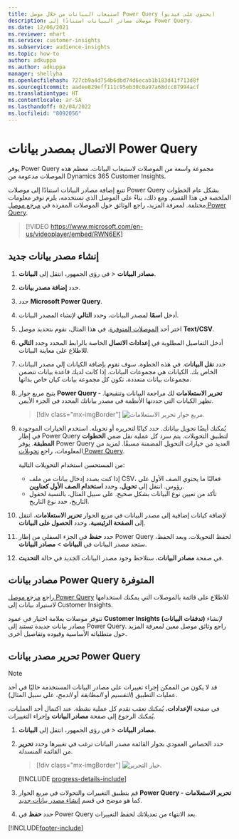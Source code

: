 ```yaml
---
title: استيعاب البيانات من خلال موصل Power Query (يحتوي على فيديو)
description: موصلات مصادر البيانات استنادًا إلى Power Query.
ms.date: 12/06/2021
ms.reviewer: mhart
ms.service: customer-insights
ms.subservice: audience-insights
ms.topic: how-to
author: adkuppa
ms.author: adkuppa
manager: shellyha
ms.openlocfilehash: 727cb9a4d754b6dbd74d6ecab1b183d41f713d8f
ms.sourcegitcommit: aadee829eff111c95eb30c0a97a68dcc87994acf
ms.translationtype: HT
ms.contentlocale: ar-SA
ms.lasthandoff: 02/04/2022
ms.locfileid: "8092056"
---
```

# <a name="connect-to-a-power-query-data-source"></a>الاتصال بمصدر بيانات Power Query

يوفر Power Query مجموعة واسعة من الموصلات لاستيعاب البيانات. معظم هذه الموصلات مدعومة من Dynamics 365 Customer Insights. 

تتبع إضافة مصادر البيانات استنادًا إلى موصلات Power Query بشكل عام الخطوات الملخصة في هذا القسم. ومع ذلك، بناءً على الموصل الذي تستخدمه، يلزم توفر معلومات مختلفة. لمعرفة المزيد، راجع الوثائق حول الموصلات المفردة في [مرجع موصل Power Query](/power-query/connectors/).

> [!VIDEO https://www.microsoft.com/en-us/videoplayer/embed/RWN6EK]

## <a name="create-a-new-data-source"></a>إنشاء مصدر بيانات جديد

1. في رؤى الجمهور، انتقل إلى **البيانات‏‎** > **مصادر البيانات**.

1. حدد **إضافة مصدر بيانات**.

1. حدد **Microsoft Power Query**.

1. أدخل **اسمًا** لمصدر البيانات، وحدد **التالي** لإنشاء المصدر البيانات.

1. اختر أحد [الموصلات المتوفرة](#available-power-query-data-sources). في هذا المثال، نقوم بتحديد موصل **Text/CSV**.

1. أدخل التفاصيل المطلوبة في **إعدادات الاتصال** الخاصة بالرابط المحدد وحدد **التالي** للاطلاع على معاينة البيانات.

1. حدد **نقل البيانات**. في هذه الخطوة، سوف تقوم بإضافة الكيانات إلى مصدر البيانات الخاص بك. الكيانات هي مجموعات البيانات. إذا كانت لديك قاعدة بيانات تتضمن مجموعات بيانات متعددة، تكون كل مجموعة بيانات كيان خاص بذاتها.

1. يتيح مربع حوار **Power Query - تحرير الاستعلامات** لك مراجعة البيانات وتنقيحها. تظهر الكيانات التي حددتها الأنظمة في مصدر بياناتك المحدد في الجزء الأيمن.

   > [!div class="mx-imgBorder"]
   > ![مربع حوار تحرير الاستعلامات.](media/data-manager-configure-edit-queries.png "مربع حوار تحرير الاستعلامات")

1. يُمكنك أيضًا تحويل بياناتك. حدد كيانًا لتحريره أو تحويله. استخدم الخيارات الموجودة في إطار Power Query لتطبيق التحويلات. يتم سرد كل عملية نقل ضمن **الخطوات المطبقة**. يوفر Power Query العديد من خيارات التحويل المضمنة مسبقًا. لمزيد من المعلومات، راجع [تحويلات Power Query](/power-query/power-query-what-is-power-query#transformations).

   من المستحسن استخدام التحويلات التالية:

   - إذا كنت بصدد إدخال بيانات من ملف CSV، فغالبًا ما يحتوي الصف الأول على رؤوس. انتقل إلى **تحويل**، وحدد **استخدام الصف الأول كعناوين**.
   - تأكد من تعيين نوع البيانات بشكل صحيح. على سبيل المثال، بالنسبة لحقول التاريخ، حدد نوع التاريخ.

1. لإضافة كيانات إضافية إلى مصدر البيانات في مربع الحوار **تحرير الاستعلامات**، انتقل إلى **الصفحة الرئيسية**، وحدد **الحصول على البيانات**.

1. حدد **حفظ** في الجزء السفلي من إطار Power Query لحفظ التحويلات. وبعد الحفظ، ستجد مصدر البيانات في **البيانات** > **مصادر البيانات**.

1. في صفحة **مصادر البيانات**، ستلاحظ وجود مصدر البيانات الجديد في حالة **التحديث**.

## <a name="available-power-query-data-sources"></a>مصادر بيانات Power Query المتوفرة

راجع [مرجع موصل Power Query](/power-query/connectors/) للاطلاع على قائمة بالموصلات التي يمكنك استخدامها لاستيراد بيانات إلى Customer Insights. 

تتوفر موصلات بعلامة اختيار في عمود **Customer Insights (تدفقات البيانات)** لإنشاء مصادر بيانات جديدة تستند إلى Power Query. راجع وثائق موصل معين لمعرفة المزيد حول متطلباته الأساسية وقيوده وتفاصيل أخرى.

## <a name="edit-power-query-data-sources"></a>تحرير مصدر بيانات Power Query

> [!NOTE]
> قد لا يكون من الممكن إجراء تغييرات على مصادر البيانات المستخدمة حاليًا في أحد عمليات التطبيق (*التقسيم* أو *المطابقة* أو *الدمج*، على سبيل المثال). 
>
> في صفحة **الإعدادات**، يُمكنك تعقب تقدم كل عملية نشطة. عند اكتمال أحد العمليات، يُمكنك الرجوع إلى صفحة **مصادر البيانات** وإجراء التغييرات.

1. في رؤى الجمهور، انتقل إلى **البيانات‏‎** > **مصادر البيانات**.

2. حدد الخصاص العمودي بجوار القائمة مصدر البيانات ترغب في تغييرها وحدد **تحرير** من القائمة المنسدلة.

   > [!div class="mx-imgBorder"]
   > ![خيار التحرير.](media/edit-option-data-sources.png "خيار التحرير")

   [!INCLUDE [progress-details-include](../includes/progress-details-pane.md)]
   
3. قم بتطبيق التغييرات والتحولات في مربع الحوار **Power Query - تحرير الاستعلامات** كما هو موضح في قسم [إنشاء مصدر بيانات جديد](#create-a-new-data-source).

4. حدد **حفظ** في Power Query بعد الانتهاء من تعديلاتك لحفظ التغييرات.


[!INCLUDE[footer-include](../includes/footer-banner.md)]
